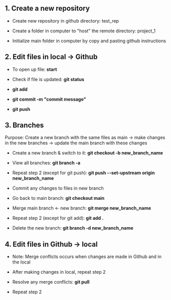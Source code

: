 ## 1. Create a new repository

* Create new repository in github directory: test_rep

* Create a folder in computer to "host" the remote directory: project_1

* Initialize main folder in computer by copy and pasting github instructions

## 2. Edit files in local -> Github

* To open up file: **start <file name>**

* Check if file is updated: **git status**

* **git add <file name>**

* **git commit -m "commit message"**

* **git push**

## 3. Branches
  
  Purpose: Create a new branch with the same files as main -> make changes in the new branches -> update the main branch with these changes

* Create a new branch & switch to it: **git checkout -b new_branch_name**

* View all branches: **git branch -a**

* Repeat step 2 (except for git push): **git push --set-upstream origin new_branch_name**

* Commit any changes to files in new branch

* Go back to main branch: **git checkout main**

* Merge main branch <- new branch: **git merge new_branch_name**

* Repeat step 2 (except for git add): **git add .**

* Delete the new branch: **git branch -d new_branch_name**

## 4. Edit files in Github -> local

* Note: Merge conflicts occurs when changes are made in Github and in the local

* After making changes in local, repeat step 2

* Resolve any merge conflicts: **git pull**

* Repeat step 2




